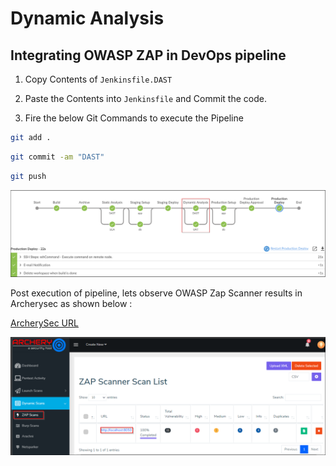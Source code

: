 # Dynamic Analysis

## Integrating OWASP ZAP in DevOps pipeline

1. Copy Contents of `Jenkinsfile.DAST`

2. Paste the Contents into `Jenkinsfile` and Commit the code.

3. Fire the below Git Commands to execute the Pipeline


```bash
git add .
```

```bash
git commit -am "DAST"
```

```bash
git push
```

![staging](DAST-1/dast.png)

Post execution of pipeline, lets observe OWASP Zap Scanner results in Archerysec as shown below :

[ArcherySec URL](../../labsetup/lab_info.md#archerysec)

![staging](DAST-1/zap-dast.png)

